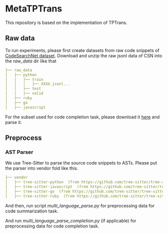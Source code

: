 # MetaTPTrans

This repository is based on the implementation of TPTrans.

## Raw data
To run experiments, please first create datasets from raw code snippets of [CodeSearchNet dataset](https://github.com/github/CodeSearchNet).
Download and unzip the raw jsonl data of CSN into the _raw_data_ dir like that
```yaml
├── raw_data     
│   ├── python         
│   │   ├── train    
│   │   │   ├── XXXX.jsonl...
│   │   ├── test    
│   │   ├── valid   
│   ├── ruby          
│   ├── go        
│   ├── javascript        
```
For the subset used for code completion task, please download it [here](https://drive.google.com/file/d/1HmZviSzje-STZaBH8kvt_bLEFPorEcFr/view?usp=sharing) and parse it.

## Preprocess

### AST Parser
We use Tree-Sitter to parse the source code snippets to ASTs. Please put the parser into vendor fold like this.
```yaml
├── vendor        
│   ├── tree-sitter-python  (from https://github.com/tree-sitter/tree-sitter-python)         
│   ├── tree-sitter-javascript  (from https://github.com/tree-sitter/tree-sitter-javascript)     
│   ├── tree-sitter-go  (from https://github.com/tree-sitter/tree-sitter-go)
│   ├── tree-sitter-ruby  (from https://github.com/tree-sitter/tree-sitter-ruby)

```


And then, run script *multi_language_parse.py* for preprocessing data for code summarization task.

And run *multi_language_parse_completion.py* (if applicable) for preprocessing data for code completion task.